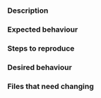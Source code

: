 ### Description

### Expected behaviour

### Steps to reproduce

### Desired behaviour

### Files that need changing


